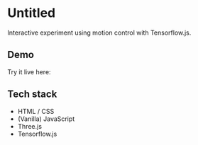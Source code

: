 # Untitled

Interactive experiment using motion control with Tensorflow.js.

## Demo

Try it live here:

## Tech stack

- HTML / CSS
- (Vanilla) JavaScript
- Three.js
- Tensorflow.js
